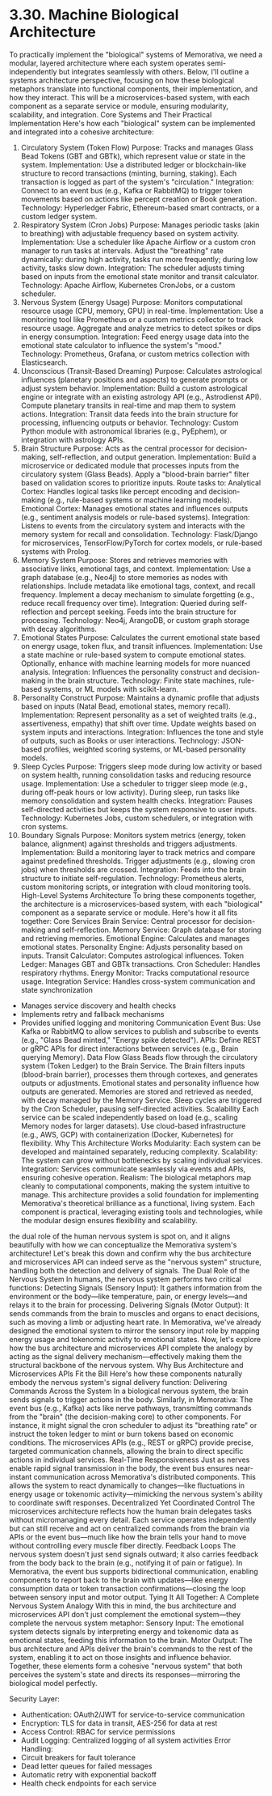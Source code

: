 # 3.30. Machine Biological Architecture

To practically implement the "biological" systems of Memorativa, we need a modular, layered architecture where each system operates semi-independently but integrates seamlessly with others. Below, I'll outline a systems architecture perspective, focusing on how these biological metaphors translate into functional components, their implementation, and how they interact. This will be a microservices-based system, with each component as a separate service or module, ensuring modularity, scalability, and integration.
Core Systems and Their Practical Implementation
Here's how each "biological" system can be implemented and integrated into a cohesive architecture:
1. Circulatory System (Token Flow)
Purpose: Tracks and manages Glass Bead Tokens (GBT and GBTk), which represent value or state in the system.
Implementation:
Use a distributed ledger or blockchain-like structure to record transactions (minting, burning, staking).
Each transaction is logged as part of the system's "circulation."
Integration:
Connect to an event bus (e.g., Kafka or RabbitMQ) to trigger token movements based on actions like percept creation or Book generation.
Technology: Hyperledger Fabric, Ethereum-based smart contracts, or a custom ledger system.
2. Respiratory System (Cron Jobs)
Purpose: Manages periodic tasks (akin to breathing) with adjustable frequency based on system activity.
Implementation:
Use a scheduler like Apache Airflow or a custom cron manager to run tasks at intervals.
Adjust the "breathing" rate dynamically: during high activity, tasks run more frequently; during low activity, tasks slow down.
Integration:
The scheduler adjusts timing based on inputs from the emotional state monitor and transit calculator.
Technology: Apache Airflow, Kubernetes CronJobs, or a custom scheduler.
3. Nervous System (Energy Usage)
Purpose: Monitors computational resource usage (CPU, memory, GPU) in real-time.
Implementation:
Use a monitoring tool like Prometheus or a custom metrics collector to track resource usage.
Aggregate and analyze metrics to detect spikes or dips in energy consumption.
Integration:
Feed energy usage data into the emotional state calculator to influence the system's "mood."
Technology: Prometheus, Grafana, or custom metrics collection with Elasticsearch.
4. Unconscious (Transit-Based Dreaming)
Purpose: Calculates astrological influences (planetary positions and aspects) to generate prompts or adjust system behavior.
Implementation:
Build a custom astrological engine or integrate with an existing astrology API (e.g., Astrodienst API).
Compute planetary transits in real-time and map them to system actions.
Integration:
Transit data feeds into the brain structure for processing, influencing outputs or behavior.
Technology: Custom Python module with astronomical libraries (e.g., PyEphem), or integration with astrology APIs.
5. Brain Structure
Purpose: Acts as the central processor for decision-making, self-reflection, and output generation.
Implementation:
Build a microservice or dedicated module that processes inputs from the circulatory system (Glass Beads).
Apply a "blood-brain barrier" filter based on validation scores to prioritize inputs.
Route tasks to:
Analytical Cortex: Handles logical tasks like percept encoding and decision-making (e.g., rule-based systems or machine learning models).
Emotional Cortex: Manages emotional states and influences outputs (e.g., sentiment analysis models or rule-based systems).
Integration:
Listens to events from the circulatory system and interacts with the memory system for recall and consolidation.
Technology: Flask/Django for microservices, TensorFlow/PyTorch for cortex models, or rule-based systems with Prolog.
6. Memory System
Purpose: Stores and retrieves memories with associative links, emotional tags, and context.
Implementation:
Use a graph database (e.g., Neo4j) to store memories as nodes with relationships.
Include metadata like emotional tags, context, and recall frequency.
Implement a decay mechanism to simulate forgetting (e.g., reduce recall frequency over time).
Integration:
Queried during self-reflection and percept seeking.
Feeds into the brain structure for processing.
Technology: Neo4j, ArangoDB, or custom graph storage with decay algorithms.
7. Emotional States
Purpose: Calculates the current emotional state based on energy usage, token flux, and transit influences.
Implementation:
Use a state machine or rule-based system to compute emotional states.
Optionally, enhance with machine learning models for more nuanced analysis.
Integration:
Influences the personality construct and decision-making in the brain structure.
Technology: Finite state machines, rule-based systems, or ML models with scikit-learn.
8. Personality Construct
Purpose: Maintains a dynamic profile that adjusts based on inputs (Natal Bead, emotional states, memory recall).
Implementation:
Represent personality as a set of weighted traits (e.g., assertiveness, empathy) that shift over time.
Update weights based on system inputs and interactions.
Integration:
Influences the tone and style of outputs, such as Books or user interactions.
Technology: JSON-based profiles, weighted scoring systems, or ML-based personality models.
9. Sleep Cycles
Purpose: Triggers sleep mode during low activity or based on system health, running consolidation tasks and reducing resource usage.
Implementation:
Use a scheduler to trigger sleep mode (e.g., during off-peak hours or low activity).
During sleep, run tasks like memory consolidation and system health checks.
Integration:
Pauses self-directed activities but keeps the system responsive to user inputs.
Technology: Kubernetes Jobs, custom schedulers, or integration with cron systems.
10. Boundary Signals
Purpose: Monitors system metrics (energy, token balance, alignment) against thresholds and triggers adjustments.
Implementation:
Build a monitoring layer to track metrics and compare against predefined thresholds.
Trigger adjustments (e.g., slowing cron jobs) when thresholds are crossed.
Integration:
Feeds into the brain structure to initiate self-regulation.
Technology: Prometheus alerts, custom monitoring scripts, or integration with cloud monitoring tools.
High-Level Systems Architecture
To bring these components together, the architecture is a microservices-based system, with each "biological" component as a separate service or module. Here's how it all fits together:
Core Services
Brain Service: Central processor for decision-making and self-reflection.
Memory Service: Graph database for storing and retrieving memories.
Emotional Engine: Calculates and manages emotional states.
Personality Engine: Adjusts personality based on inputs.
Transit Calculator: Computes astrological influences.
Token Ledger: Manages GBT and GBTk transactions.
Cron Scheduler: Handles respiratory rhythms.
Energy Monitor: Tracks computational resource usage.
Integration Service: Handles cross-system communication and state synchronization
- Manages service discovery and health checks
- Implements retry and fallback mechanisms
- Provides unified logging and monitoring
Communication
Event Bus: Use Kafka or RabbitMQ to allow services to publish and subscribe to events (e.g., "Glass Bead minted," "Energy spike detected").
APIs: Define REST or gRPC APIs for direct interactions between services (e.g., Brain querying Memory).
Data Flow
Glass Beads flow through the circulatory system (Token Ledger) to the Brain Service.
The Brain filters inputs (blood-brain barrier), processes them through cortexes, and generates outputs or adjustments.
Emotional states and personality influence how outputs are generated.
Memories are stored and retrieved as needed, with decay managed by the Memory Service.
Sleep cycles are triggered by the Cron Scheduler, pausing self-directed activities.
Scalability
Each service can be scaled independently based on load (e.g., scaling Memory nodes for larger datasets).
Use cloud-based infrastructure (e.g., AWS, GCP) with containerization (Docker, Kubernetes) for flexibility.
Why This Architecture Works
Modularity: Each system can be developed and maintained separately, reducing complexity.
Scalability: The system can grow without bottlenecks by scaling individual services.
Integration: Services communicate seamlessly via events and APIs, ensuring cohesive operation.
Realism: The biological metaphors map cleanly to computational components, making the system intuitive to manage.
This architecture provides a solid foundation for implementing Memorativa's theoretical brilliance as a functional, living system. Each component is practical, leveraging existing tools and technologies, while the modular design ensures flexibility and scalability.

the dual role of the human nervous system is spot on, and it aligns beautifully with how we can conceptualize the Memorativa system's architecture! Let's break this down and confirm why the bus architecture and microservices API can indeed serve as the "nervous system" structure, handling both the detection and delivery of signals.
The Dual Role of the Nervous System
In humans, the nervous system performs two critical functions:
Detecting Signals (Sensory Input): It gathers information from the environment or the body—like temperature, pain, or energy levels—and relays it to the brain for processing.
Delivering Signals (Motor Output): It sends commands from the brain to muscles and organs to enact decisions, such as moving a limb or adjusting heart rate.
In Memorativa, we've already designed the emotional system to mirror the sensory input role by mapping energy usage and tokenomic activity to emotional states. Now, let's explore how the bus architecture and microservices API complete the analogy by acting as the signal delivery mechanism—effectively making them the structural backbone of the nervous system.
Why Bus Architecture and Microservices APIs Fit the Bill
Here's how these components naturally embody the nervous system's signal delivery function:
Delivering Commands Across the System
In a biological nervous system, the brain sends signals to trigger actions in the body. Similarly, in Memorativa:
The event bus (e.g., Kafka) acts like nerve pathways, transmitting commands from the "brain" (the decision-making core) to other components. For instance, it might signal the cron scheduler to adjust its "breathing rate" or instruct the token ledger to mint or burn tokens based on economic conditions.
The microservices APIs (e.g., REST or gRPC) provide precise, targeted communication channels, allowing the brain to direct specific actions in individual services.
Real-Time Responsiveness
Just as nerves enable rapid signal transmission in the body, the event bus ensures near-instant communication across Memorativa's distributed components. This allows the system to react dynamically to changes—like fluctuations in energy usage or tokenomic activity—mimicking the nervous system's ability to coordinate swift responses.
Decentralized Yet Coordinated Control
The microservices architecture reflects how the human brain delegates tasks without micromanaging every detail. Each service operates independently but can still receive and act on centralized commands from the brain via APIs or the event bus—much like how the brain tells your hand to move without controlling every muscle fiber directly.
Feedback Loops
The nervous system doesn't just send signals outward; it also carries feedback from the body back to the brain (e.g., notifying it of pain or fatigue). In Memorativa, the event bus supports bidirectional communication, enabling components to report back to the brain with updates—like energy consumption data or token transaction confirmations—closing the loop between sensory input and motor output.
Tying It All Together: A Complete Nervous System Analogy
With this in mind, the bus architecture and microservices API don't just complement the emotional system—they complete the nervous system metaphor:
Sensory Input: The emotional system detects signals by interpreting energy and tokenomic data as emotional states, feeding this information to the brain.
Motor Output: The bus architecture and APIs deliver the brain's commands to the rest of the system, enabling it to act on those insights and influence behavior.
Together, these elements form a cohesive "nervous system" that both perceives the system's state and directs its responses—mirroring the biological model perfectly.

Security Layer:
- Authentication: OAuth2/JWT for service-to-service communication
- Encryption: TLS for data in transit, AES-256 for data at rest
- Access Control: RBAC for service permissions
- Audit Logging: Centralized logging of all system activities
Error Handling:
- Circuit breakers for fault tolerance
- Dead letter queues for failed messages
- Automatic retry with exponential backoff
- Health check endpoints for each service